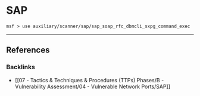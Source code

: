 # SAP

```
msf > use auxiliary/scanner/sap/sap_soap_rfc_dbmcli_sxpg_command_exec
```

---
## References

### Backlinks

- [[07 - Tactics & Techniques & Procedures (TTPs) Phases/B - Vulnerability Assessment/04 - Vulnerable Network Ports/SAP]]